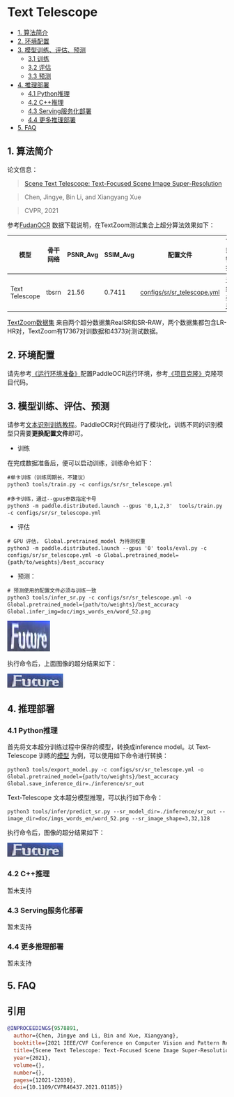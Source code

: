 # Text Telescope

- [1. 算法简介](#1)
- [2. 环境配置](#2)
- [3. 模型训练、评估、预测](#3)
    - [3.1 训练](#3-1)
    - [3.2 评估](#3-2)
    - [3.3 预测](#3-3)
- [4. 推理部署](#4)
    - [4.1 Python推理](#4-1)
    - [4.2 C++推理](#4-2)
    - [4.3 Serving服务化部署](#4-3)
    - [4.4 更多推理部署](#4-4)
- [5. FAQ](#5)

<a name="1"></a>

## 1. 算法简介

论文信息：
> [Scene Text Telescope: Text-Focused Scene Image Super-Resolution](https://openaccess.thecvf.com/content/CVPR2021/papers/Chen_Scene_Text_Telescope_Text-Focused_Scene_Image_Super-Resolution_CVPR_2021_paper.pdf)

> Chen, Jingye, Bin Li, and Xiangyang Xue

> CVPR, 2021

参考[FudanOCR](https://github.com/FudanVI/FudanOCR/tree/main/scene-text-telescope) 数据下载说明，在TextZoom测试集合上超分算法效果如下：

| 模型             | 骨干网络  | PSNR_Avg | SSIM_Avg | 配置文件                                                             | 下载链接                                                                        |
|----------------|-------|----------|----------|------------------------------------------------------------------|-----------------------------------------------------------------------------|
| Text Telescope | tbsrn | 21.56    | 0.7411   | [configs/sr/sr_telescope.yml](../../configs/sr/sr_telescope.yml) | [训练模型](https://paddleocr.bj.bcebos.com/contribution/sr_telescope_train.tar) |

[TextZoom数据集](https://paddleocr.bj.bcebos.com/dataset/TextZoom.tar)
来自两个超分数据集RealSR和SR-RAW，两个数据集都包含LR-HR对，TextZoom有17367对训数据和4373对测试数据。

<a name="2"></a>

## 2. 环境配置

请先参考[《运行环境准备》](./environment.md)配置PaddleOCR运行环境，参考[《项目克隆》](./clone.md)克隆项目代码。

<a name="3"></a>

## 3. 模型训练、评估、预测

请参考[文本识别训练教程](./recognition.md)。PaddleOCR对代码进行了模块化，训练不同的识别模型只需要**更换配置文件**即可。

- 训练

在完成数据准备后，便可以启动训练，训练命令如下：

```
#单卡训练（训练周期长，不建议）
python3 tools/train.py -c configs/sr/sr_telescope.yml

#多卡训练，通过--gpus参数指定卡号
python3 -m paddle.distributed.launch --gpus '0,1,2,3'  tools/train.py -c configs/sr/sr_telescope.yml

```

- 评估

```
# GPU 评估， Global.pretrained_model 为待测权重
python3 -m paddle.distributed.launch --gpus '0' tools/eval.py -c configs/sr/sr_telescope.yml -o Global.pretrained_model={path/to/weights}/best_accuracy
```

- 预测：

```
# 预测使用的配置文件必须与训练一致
python3 tools/infer_sr.py -c configs/sr/sr_telescope.yml -o Global.pretrained_model={path/to/weights}/best_accuracy Global.infer_img=doc/imgs_words_en/word_52.png
```

![](../imgs_words_en/word_52.png)

执行命令后，上面图像的超分结果如下：

![](../imgs_results/sr_word_52.png)

<a name="4"></a>

## 4. 推理部署

<a name="4-1"></a>

### 4.1 Python推理

首先将文本超分训练过程中保存的模型，转换成inference model。以 Text-Telescope
训练的[模型](https://paddleocr.bj.bcebos.com/contribution/Telescope_train.tar.gz) 为例，可以使用如下命令进行转换：

```shell
python3 tools/export_model.py -c configs/sr/sr_telescope.yml -o Global.pretrained_model={path/to/weights}/best_accuracy Global.save_inference_dir=./inference/sr_out
```

Text-Telescope 文本超分模型推理，可以执行如下命令：

```
python3 tools/infer/predict_sr.py --sr_model_dir=./inference/sr_out --image_dir=doc/imgs_words_en/word_52.png --sr_image_shape=3,32,128

```

执行命令后，图像的超分结果如下：

![](../imgs_results/sr_word_52.png)

<a name="4-2"></a>

### 4.2 C++推理

暂未支持

<a name="4-3"></a>

### 4.3 Serving服务化部署

暂未支持

<a name="4-4"></a>

### 4.4 更多推理部署

暂未支持

<a name="5"></a>

## 5. FAQ

## 引用

```bibtex
@INPROCEEDINGS{9578891,
  author={Chen, Jingye and Li, Bin and Xue, Xiangyang},
  booktitle={2021 IEEE/CVF Conference on Computer Vision and Pattern Recognition (CVPR)},
  title={Scene Text Telescope: Text-Focused Scene Image Super-Resolution},
  year={2021},
  volume={},
  number={},
  pages={12021-12030},
  doi={10.1109/CVPR46437.2021.01185}}
```

